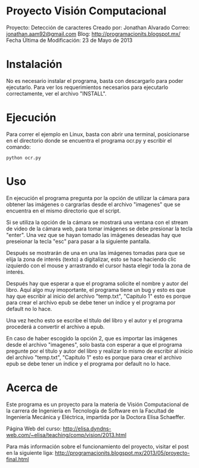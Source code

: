 Proyecto Visión Computacional
===============
Proyecto: Detección de caracteres
Creado por: Jonathan Alvarado
Correo: jonathan.aam92@gmail.com
Blog: http://programacionits.blogspot.mx/
Fecha Última de Modificación: 23 de Mayo de 2013

Instalación
===========

No es necesario instalar el programa, basta con descargarlo
para poder ejecutarlo. Para ver los requerimientos necesarios
para ejecutarlo correctamente, ver el archivo "INSTALL".

Ejecución
=========

Para correr el ejemplo en Linux, basta con abrir una terminal,
posicionarse en el directorio donde se encuentra el programa ocr.py
y escribir el comando:

  	python ocr.py

Uso
===

En ejecución el programa pregunta por la opción de utilizar la cámara 
para obtener las imágenes o cargrarlas desde el archivo "imagenes" que se 
encuentra en el mismo directorio que el script.

Si se utiliza la opción de la cámara se mostrará una ventana con el stream 
de video de la cámara web, para tomar imágenes se debe presionar la tecla 
"enter". Una vez que se hayan tomado las imágenes deseadas hay que 
preseionar la tecla "esc" para pasar a la siguiente pantalla.

Después se mostrarán de una en una las imágenes tomadas para que se elija 
la zona de interés (texto) a digitalizar, esto se hace haciendo clic 
izquierdo con el mouse y arrastrando el cursor hasta elegir toda la zona 
de interés.

Después hay que esperar a que el programa solicite el nombre y autor 
del libro. Aquí algo muy imoportante, el programa tiene un bug y 
esto es que hay que escribir al inicio del archivo "temp.txt", 
"Capitulo 1" esto es porque para crear el archivo epub se debe 
tener un índice y el programa por default no lo hace.

Una vez hecho esto se escribe el título del libro y el autor y el 
programa procederá a convertir el archivo a epub.

En caso de haber escogido la opción 2, que es importar las imágenes 
desde el archivo "imagenes", solo basta con esperar a que el programa 
pregunte por el título y autor del libro y realizar lo mismo de 
escribir al inicio del archivo "temp.txt", "Capitulo 1" esto es 
porque para crear el archivo epub se debe tener un índice y el 
programa por default no lo hace.

Acerca de
=========

Este programa es un proyecto para la materia de Visión Computacional
de la carrera de Ingeniería en Tecnología de Software en la Facultad 
de Ingeniería Mecánica y Eléctrica, impartida por la Doctora Elisa
Schaeffer. 

Página Web del curso:
http://elisa.dyndns-web.com/~elisa/teaching/comp/vision/2013.html

Para más información sobre el funcionamiento del proyecto, visitar
el post en la siguiente liga:
http://programacionits.blogspot.mx/2013/05/proyecto-final.html
